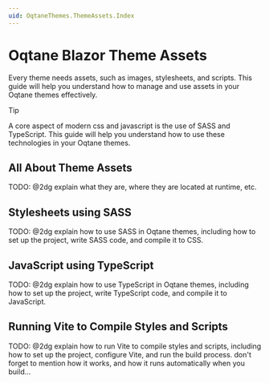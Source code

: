 ```yaml
---
uid: OqtaneThemes.ThemeAssets.Index
---
```


# Oqtane Blazor Theme Assets

Every theme needs assets, such as images, stylesheets, and scripts.
This guide will help you understand how to manage and use assets in your Oqtane themes effectively.

> [!TIP]
> A core aspect of modern css and javascript is the use of SASS and TypeScript.
> This guide will help you understand how to use these technologies in your Oqtane themes.

## All About Theme Assets

TODO: @2dg explain what they are, where they are located at runtime, etc.


## Stylesheets using SASS

TODO: @2dg explain how to use SASS in Oqtane themes, including how to set up the project, write SASS code, and compile it to CSS.


## JavaScript using TypeScript

TODO: @2dg explain how to use TypeScript in Oqtane themes, including how to set up the project, write TypeScript code, and compile it to JavaScript.


## Running Vite to Compile Styles and Scripts

TODO: @2dg explain how to run Vite to compile styles and scripts, including how to set up the project, configure Vite, and run the build process.
don't forget to mention how it works, and how it runs automatically when you build...
